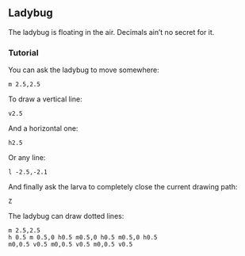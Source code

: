 ## Ladybug

The ladybug is floating in the air. Decimals ain’t no secret for it.

### Tutorial

You can ask the ladybug to move somewhere:

```
m 2.5,2.5
```

To draw a vertical line:

```
v2.5
```

And a horizontal one:

```
h2.5
```

Or any line:

```
l -2.5,-2.1
```

And finally ask the larva to completely close
the current drawing path:

```
Z
```

The ladybug can draw dotted lines:

```
m 2.5,2.5
h 0.5 m 0.5,0 h0.5 m0.5,0 h0.5 m0.5,0 h0.5
m0,0.5 v0.5 m0,0.5 v0.5 m0,0.5 v0.5
```
